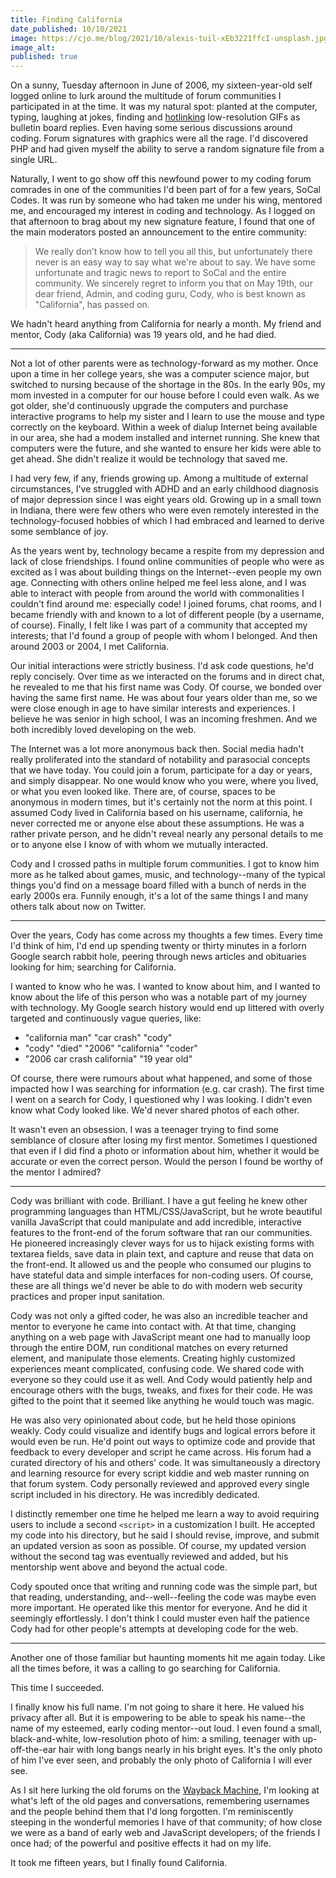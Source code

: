 ```yaml
---
title: Finding California
date_published: 10/10/2021
image: https://cjo.me/blog/2021/10/alexis-tuil-xEb3221ffcI-unsplash.jpg
image_alt: 
published: true
---
```

On a sunny, Tuesday afternoon in June of 2006, my sixteen-year-old self logged online to lurk around the multitude of forum communities I participated in at the time. It was my natural spot: planted at the computer, typing, laughing at jokes, finding and [hotlinking](https://en.wikipedia.org/wiki/Inline_linking) low-resolution GIFs as bulletin board replies. Even having some serious discussions around coding. Forum signatures with graphics were all the rage. I'd discovered PHP and had given myself the ability to serve a random signature file from a single URL.

Naturally, I went to go show off this newfound power to my coding forum comrades in one of the communities I'd been part of for a few years, SoCal Codes. It was run by someone who had taken me under his wing, mentored me, and encouraged my interest in coding and technology. As I logged on that afternoon to brag about my new signature feature, I found that one of the main moderators posted an announcement to the entire community:

> We really don’t know how to tell you all this, but unfortunately there never is an easy way to say what we're about to say.  We have some unfortunate and tragic news to report to SoCal and the entire community. We sincerely regret to inform you that on May 19th, our dear friend, Admin, and coding guru, Cody, who is best known as "California", has passed on.

We hadn't heard anything from California for nearly a month. My friend and mentor, Cody (aka California) was 19 years old, and he had died.

---

Not a lot of other parents were as technology-forward as my mother. Once upon a time in her college years, she was a computer science major, but switched to nursing because of the shortage in the 80s. In the early 90s, my mom invested in a computer for our house before I could even walk. As we got older, she'd continuously upgrade the computers and purchase interactive programs to help my sister and I learn to use the mouse and type correctly on the keyboard. Within a week of dialup Internet being available in our area, she had a modem installed and internet running. She knew that computers were the future, and she wanted to ensure her kids were able to get ahead. She didn't realize it would be technology that saved me.

I had very few, if any, friends growing up. Among a multitude of external circumstances, I've struggled with ADHD and an early childhood diagnosis of major depression since I was eight years old. Growing up in a small town in Indiana, there were few others who were even remotely interested in the technology-focused hobbies of which I had embraced and learned to derive some semblance of joy.

As the years went by, technology became a respite from my depression and lack of close friendships. I found online communities of people who were as excited as I was about building things on the Internet--even people my own age. Connecting with others online helped me feel less alone, and I was able to interact with people from around the world with commonalities I couldn't find around me: especially code! I joined forums, chat rooms, and I became friendly with and known to a lot of different people (by a username, of course). Finally, I felt like I was part of a community that accepted my interests; that I'd found a group of people with whom I belonged. And then around 2003 or 2004, I met California.

Our initial interactions were strictly business. I'd ask code questions, he'd reply concisely. Over time as we interacted on the forums and in direct chat, he revealed to me that his first name was Cody. Of course, we bonded over having the same first name. He was about four years older than me, so we were close enough in age to have similar interests and experiences. I believe he was senior in high school, I was an incoming freshmen. And we both incredibly loved developing on the web.

The Internet was a lot more anonymous back then. Social media hadn't really proliferated into the standard of notability and parasocial concepts that we have today. You could join a forum, participate for a day or years, and simply disappear. No one would know who you were, where you lived, or what you even looked like. There are, of course, spaces to be anonymous in modern times, but it's certainly not the norm at this point. I assumed Cody lived in California based on his username, california, he never corrected me or anyone else about these assumptions. He was a rather private person, and he didn't reveal nearly any personal details to me or to anyone else I know of with whom we mutually interacted.

Cody and I crossed paths in multiple forum communities. I got to know him more as he talked about games, music, and technology--many of the typical things you'd find on a message board filled with a bunch of nerds in the early 2000s era. Funnily enough, it's a lot of the same things I and many others talk about now on Twitter.

---

Over the years, Cody has come across my thoughts a few times. Every time I'd think of him, I'd end up spending twenty or thirty minutes in a forlorn Google search rabbit hole, peering through news articles and obituaries looking for him; searching for California.

I wanted to know who he was. I wanted to know about him, and I wanted to know about the life of this person who was a notable part of my journey with technology. My Google search history would end up littered with overly targeted and continuously vague queries, like:

- "california man" "car crash" "cody"
- "cody" "died" "2006" "california" "coder"
- "2006 car crash california" "19 year old"

Of course, there were rumours about what happened, and some of those impacted how I was searching for information (e.g. car crash). The first time I went on a search for Cody, I questioned why I was looking. I didn't even know what Cody looked like. We'd never shared photos of each other.

It wasn't even an obsession. I was a teenager trying to find some semblance of closure after losing my first mentor. Sometimes I questioned that even if I did find a photo or information about him, whether it would be accurate or even the correct person. Would the person I found be worthy of the mentor I admired?

---

Cody was brilliant with code. Brilliant. I have a gut feeling he knew other programming languages than HTML/CSS/JavaScript, but he wrote beautiful vanilla JavaScript that could manipulate and add incredible, interactive features to the front-end of the forum software that ran our communities. He pioneered increasingly clever ways for us to hijack existing forms with textarea fields, save data in plain text, and capture and reuse that data on the front-end. It allowed us and the people who consumed our plugins to have stateful data and simple interfaces for non-coding users. Of course, these are all things we'd never be able to do with modern web security practices and proper input sanitation.

Cody was not only a gifted coder, he was also an incredible teacher and mentor to everyone he came into contact with. At that time, changing anything on a web page with JavaScript meant one had to manually loop through the entire DOM, run conditional matches on every returned element, and manipulate those elements. Creating highly customized experiences meant complicated, confusing code. We shared code with everyone so they could use it as well. And Cody would patiently help and encourage others with the bugs, tweaks, and fixes for their code. He was gifted to the point that it seemed like anything he would touch was magic.

He was also very opinionated about code, but he held those opinions weakly. Cody could visualize and identify bugs and logical errors before it would even be run. He'd point out ways to optimize code and provide that feedback to every developer and script he came across. His forum had a curated directory of his and others' code. It was simultaneously a directory and learning resource for every script kiddie and web master running on that forum system. Cody personally reviewed and approved every single script included in his directory. He was incredibly dedicated.

I distinctly remember one time he helped me learn a way to avoid requiring users to include a second `<script>` in a customization I built. He accepted my code into his directory, but he said I should revise, improve, and submit an updated version as soon as possible. Of course, my updated version without the second tag was eventually reviewed and added, but his mentorship went above and beyond the actual code.

Cody spouted once that writing and running code was the simple part, but that reading, understanding, and--well--feeling the code was maybe even more important. He operated like this mentor for everyone. And he did it seemingly effortlessly. I don't think I could muster even half the patience Cody had for other people's attempts at developing code for the web.

---

Another one of those familiar but haunting moments hit me again today. Like all the times before, it was a calling to go searching for California.

This time I succeeded.

I finally know his full name. I'm not going to share it here. He valued his privacy after all. But it is empowering to be able to speak his name--the name of my esteemed, early coding mentor--out loud. I even found a small, black-and-white, low-resolution photo of him: a smiling, teenager with up-off-the-ear hair with long bangs nearly in his bright eyes. It's the only photo of him I've ever seen, and probably the only photo of California I will ever see.

As I sit here lurking the old forums on the [Wayback Machine](https://web.archive.org/), I'm looking at what's left of the old pages and conversations, remembering usernames and the people behind them that I'd long forgotten. I'm reminiscently steeping in the wonderful memories I have of that community; of how close we were as a band of early web and JavaScript developers; of the friends I once had; of the powerful and positive effects it had on my life.

It took me fifteen years, but I finally found California.
